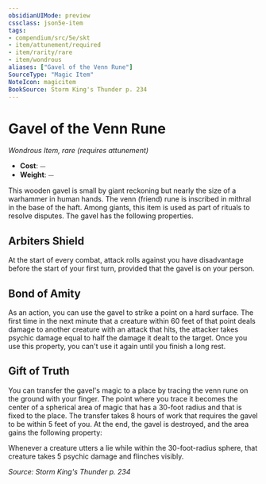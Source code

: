 ```yaml
---
obsidianUIMode: preview
cssclass: json5e-item
tags:
- compendium/src/5e/skt
- item/attunement/required
- item/rarity/rare
- item/wondrous
aliases: ["Gavel of the Venn Rune"]
SourceType: "Magic Item"
NoteIcon: magicitem
BookSource: Storm King's Thunder p. 234
---
```

# Gavel of the Venn Rune
*Wondrous Item, rare (requires attunement)*  

- **Cost**: ⏤
- **Weight**: ⏤

This wooden gavel is small by giant reckoning but nearly the size of a warhammer in human hands. The venn (friend) rune is inscribed in mithral in the base of the haft. Among giants, this item is used as part of rituals to resolve disputes. The gavel has the following properties.

## Arbiters Shield

At the start of every combat, attack rolls against you have disadvantage before the start of your first turn, provided that the gavel is on your person.

## Bond of Amity

As an action, you can use the gavel to strike a point on a hard surface. The first time in the next minute that a creature within 60 feet of that point deals damage to another creature with an attack that hits, the attacker takes psychic damage equal to half the damage it dealt to the target. Once you use this property, you can't use it again until you finish a long rest.

## Gift of Truth

You can transfer the gavel's magic to a place by tracing the venn rune on the ground with your finger. The point where you trace it becomes the center of a spherical area of magic that has a 30-foot radius and that is fixed to the place. The transfer takes 8 hours of work that requires the gavel to be within 5 feet of you. At the end, the gavel is destroyed, and the area gains the following property:

Whenever a creature utters a lie while within the 30-foot-radius sphere, that creature takes 5 psychic damage and flinches visibly.

*Source: Storm King's Thunder p. 234*